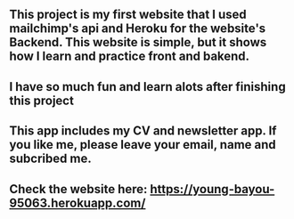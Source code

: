 ## This project is my first website that I used mailchimp's api and Heroku for the website's Backend. This website is simple, but it shows how I learn and practice front and bakend. 
## I have so much fun and learn alots after finishing this project 
## This app includes my CV and newsletter app. If you like me, please leave your email, name and subcribed me.  
## Check the website here: https://young-bayou-95063.herokuapp.com/
